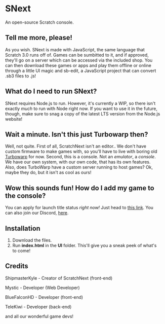 
# SNext

An open-source Scratch console.

## Tell me more, please!

As you wish. SNext is made with JavaScript, the same language that Scratch 3.0 runs off of. Games can be sumbitted to it, and if approved, they'll go on a server which can be accessed via the included shop. You can then download these games or apps and play them offline or online through a little UI magic and sb-edit, a JavaScript project that can convert .sb3 files to .js!

## What do I need to run SNext?

SNext requires Node.js to run. However, it's currently a WIP, so there isn't exactly *much* to run with Node right now. If you want to use it in the future, though, make sure to snag a copy of the latest LTS version from the Node.js website!

## Wait a minute. Isn't this just Turbowarp then?

Well, not quite. First of all, ScratchNext isn't an editor.. We don't have custom firmware to make games with, so you'll have to live with boring old [Turbowarp](https://turbowarp.org) for now. Second, this is a console. Not an *emulator*, a *console*. We have our own system, with our own code, that has its own features. Also, does TurboWarp have a custom server running to host games? Ok, maybe they do, but it isn't as cool as ours!

## Wow this sounds fun! How do I add my game to the console?

You can apply for launch title status *right now!* Just head to [this link](https://forms.gle/Rbt1ELbr8HPgEh2q9). You can also join our Discord, [here](https://discord.gg/mqGKmRw9MY).

## Installation

1. Download the files.
2. Run **index.html** in the **UI** folder. This'll give you a sneak peek of what's to come!

## Credits

ShipmasterKyle - Creator of ScratchNext (front-end)

Mystic - Developer (Web Developer)

BlueFalconHD - Developer (front-end)

TeleKiwi - Developer (back-end)

and all our wonderful game devs!
